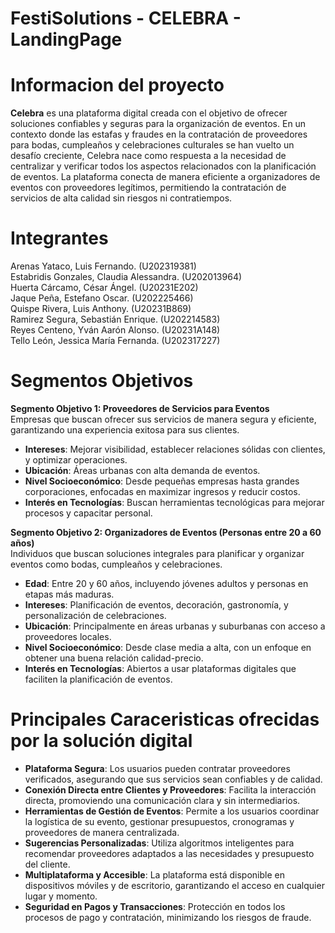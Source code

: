 # FestiSolutions - CELEBRA - LandingPage<br>
# Informacion del proyecto <br>

**Celebra** es una plataforma digital creada con el objetivo de ofrecer soluciones confiables y seguras para la organización de eventos. En un contexto donde las estafas y fraudes en la contratación de proveedores para bodas, cumpleaños y celebraciones culturales se han vuelto un desafío creciente, Celebra nace como respuesta a la necesidad de centralizar y verificar todos los aspectos relacionados con la planificación de eventos. La plataforma conecta de manera eficiente a organizadores de eventos con proveedores legítimos, permitiendo la contratación de servicios de alta calidad sin riesgos ni contratiempos.

# Integrantes <br>
Arenas Yataco, Luis Fernando. (U202319381)<br>
Estabridis Gonzales, Claudia Alessandra. (U202013964)<br>
Huerta Cárcamo, César Ángel. (U20231E202)<br>
Jaque Peña, Estefano Oscar. (U202225466)<br>
Quispe Rivera, Luis Anthony. (U20231B869)<br>
Ramirez Segura, Sebastián Enrique. (U202214583)<br>
Reyes Centeno, Yván Aarón Alonso. (U20231A148)<br>
Tello León, Jessica María Fernanda.  (U202317227)<br>

# Segmentos Objetivos<br>

**Segmento Objetivo 1: Proveedores de Servicios para Eventos** <br> 
Empresas que buscan ofrecer sus servicios de manera segura y eficiente, garantizando una experiencia exitosa para sus clientes.  <br>
- **Intereses**: Mejorar visibilidad, establecer relaciones sólidas con clientes, y optimizar operaciones.  <br>
- **Ubicación**: Áreas urbanas con alta demanda de eventos.  <br>
- **Nivel Socioeconómico**: Desde pequeñas empresas hasta grandes corporaciones, enfocadas en maximizar ingresos y reducir costos.  <br>
- **Interés en Tecnologías**: Buscan herramientas tecnológicas para mejorar procesos y capacitar personal.<br>

**Segmento Objetivo 2: Organizadores de Eventos (Personas entre 20 a 60 años)** <br> 
Individuos que buscan soluciones integrales para planificar y organizar eventos como bodas, cumpleaños y celebraciones.  <br>
- **Edad**: Entre 20 y 60 años, incluyendo jóvenes adultos y personas en etapas más maduras.  <br>
- **Intereses**: Planificación de eventos, decoración, gastronomía, y personalización de celebraciones.  <br>
- **Ubicación**: Principalmente en áreas urbanas y suburbanas con acceso a proveedores locales.  <br>
- **Nivel Socioeconómico**: Desde clase media a alta, con un enfoque en obtener una buena relación calidad-precio.  <br>
- **Interés en Tecnologías**: Abiertos a usar plataformas digitales que faciliten la planificación de eventos.<br>


# Principales Caraceristicas ofrecidas por la solución digital<br>

- **Plataforma Segura**: Los usuarios pueden contratar proveedores verificados, asegurando que sus servicios sean confiables y de calidad.<br>
- **Conexión Directa entre Clientes y Proveedores**: Facilita la interacción directa, promoviendo una comunicación clara y sin intermediarios.<br>
- **Herramientas de Gestión de Eventos**: Permite a los usuarios coordinar la logística de su evento, gestionar presupuestos, cronogramas y proveedores de manera centralizada.<br>
- **Sugerencias Personalizadas**: Utiliza algoritmos inteligentes para recomendar proveedores adaptados a las necesidades y presupuesto del cliente.<br>
- **Multiplataforma y Accesible**: La plataforma está disponible en dispositivos móviles y de escritorio, garantizando el acceso en cualquier lugar y momento.<br>
- **Seguridad en Pagos y Transacciones**: Protección en todos los procesos de pago y contratación, minimizando los riesgos de fraude.<br>



